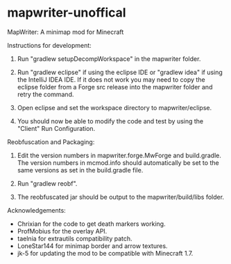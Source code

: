 mapwriter-unoffical
=========

MapWriter: A minimap mod for Minecraft


Instructions for development:

1) Run "gradlew setupDecompWorkspace" in the mapwriter folder.

2) Run "gradlew eclipse" if using the eclipse IDE or "gradlew idea" if using the IntelliJ IDEA IDE.
   If it does not work you may
   need to copy the eclipse folder from a Forge src release into the mapwriter
   folder and retry the command.

3) Open eclipse and set the workspace directory to mapwriter/eclipse.

4) You should now be able to modify the code and test by using the "Client" Run
   Configuration.

Reobfuscation and Packaging:

1) Edit the version numbers in mapwriter.forge.MwForge and build.gradle.
   The version numbers in mcmod.info should automatically be set to the same
   versions as set in the build.gradle file.

2) Run "gradlew reobf".

3) The reobfuscated jar should be output to the mapwriter/build/libs folder.

Acknowledgements:

* Chrixian for the code to get death markers working.
* ProfMobius for the overlay API.
* taelnia for extrautils compatibility patch.
* LoneStar144 for minimap border and arrow textures.
* jk-5 for updating the mod to be compatible with Minecraft 1.7.
